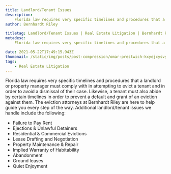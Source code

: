```yaml
---
title: Landlord/Tenant Issues
description:
    Florida law requires very specific timelines and procedures that a landlord or property manager must comply with in attempting to evict a tenant and in order to avoid a dismissal of their case.
author: Bernhardt Riley

titletag: Landlord/Tenant Issues | Real Estate Litigation | Bernhardt Riley
metadesc:
    Florida law requires very specific timelines and procedures that a landlord or property manager must comply with in attempting to evict a tenant and in order to avoid a dismissal of their case.

date: 2021-05-22T17:49:15.943Z
thumbnail: /static/img/posts/post-compression/omar-prestwich-kxyejcysvym-unsplash.webp
tags:
    - Real Estate Litigation
---
```


Florida law requires very specific timelines and procedures that a landlord or property manager must comply with in attempting to evict a tenant and in order to avoid a dismissal of their case.
Likewise, a tenant must also abide by certain timelines in order to prevent a default and grant of an eviction against them. The eviction attorneys at Bernhardt Riley are here to help guide you every
step of the way. Additional landlord/tenant issues we handle include the following:

-   Failure to Pay Rent
-   Ejections & Unlawful Detainers
-   Residential & Commercial Evictions
-   Lease Drafting and Negotiation
-   Property Maintenance & Repair
-   Implied Warranty of Habitability
-   Abandonment
-   Ground leases
-   Quiet Enjoyment
